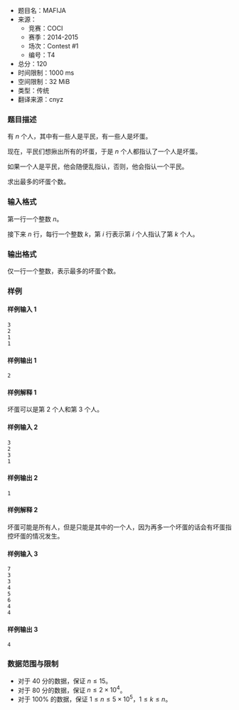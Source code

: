 - 题目名：MAFIJA
- 来源：
   - 竞赛：COCI
   - 赛季：2014-2015
   - 场次：Contest #1
   - 编号：T4
- 总分：120
- 时间限制：1000 ms
- 空间限制：32 MiB
- 类型：传统
- 翻译来源：cnyz

### 题目描述
有 $n$ 个人，其中有一些人是平民，有一些人是坏蛋。

现在，平民们想揪出所有的坏蛋，于是 $n$ 个人都指认了一个人是坏蛋。

如果一个人是平民，他会随便乱指认，否则，他会指认一个平民。

求出最多的坏蛋个数。

### 输入格式
第一行一个整数 $n$。

接下来 $n$ 行，每行一个整数 $k$，第 $i$ 行表示第 $i$ 个人指认了第 $k$ 个人。

### 输出格式
仅一行一个整数，表示最多的坏蛋个数。

### 样例
#### 样例输入 1
```
3
2
1
1
```
#### 样例输出 1
```
2
```
#### 样例解释 1
坏蛋可以是第 $2$ 个人和第 $3$ 个人。
#### 样例输入 2
```
3
2
3
1
```
#### 样例输出 2
```
1
```
#### 样例解释 2
坏蛋可能是所有人，但是只能是其中的一个人，因为再多一个坏蛋的话会有坏蛋指控坏蛋的情况发生。
#### 样例输入 3
```
7
3
3
4
5
6
4
4
```
#### 样例输出 3
```
4
```
### 数据范围与限制
- 对于 $40$ 分的数据，保证 $n\le 15$。
- 对于 $80$ 分的数据，保证 $n\le 2\times 10^4$。
- 对于 $100\%$ 的数据，保证 $1\le n\le 5\times 10^5$，$1\le k\le n$。
